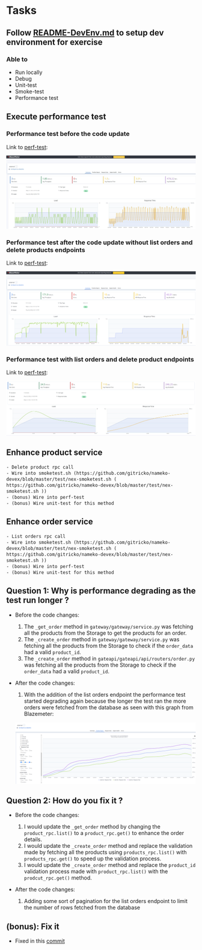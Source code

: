 
# Tasks

## Follow [README-DevEnv.md](https://github.com/gitricko/nameko-devex/blob/master/README-DevEnv.md ( https://github.com/gitricko/nameko-devex/blob/master/README-DevEnv.md )) to setup dev environment for exercise

### Able to

  - Run locally
  - Debug
  - Unit-test
  - Smoke-test
  - Performance test

## Execute performance test

### Performance test before the code update

Link to [perf-test](https://a.blazemeter.com/app/?public-token=qDWvNTACjqncL05tpZ3ZKXngll3AEyEKXsV0Mxqt2AeCDWnnl6#/accounts/-1/workspaces/-1/projects/-1/sessions/r-ext-628ac65db66f0723310909/summary/summary):

![Before the code update](before_changes.jpg)

### Performance test after the code update without list orders and delete products endpoints

Link to [perf-test](https://a.blazemeter.com/app/?public-token=OpNzsXWaq2g740BZLo7EyiDLsSBUnI5fSQbJKjitmQzTM28yyz#/accounts/-1/workspaces/-1/projects/-1/sessions/r-ext-628ac476db832732028682/summary/summary):

![After the code update](after_changes1.png)

### Performance test with list orders and delete product endpoints

Link to [perf-test](https://a.blazemeter.com/app/?public-token=PaOatNG7HQYx9RSqxTHTZjAt54hCzhIVNM15zupxUgTLgcu3cI#/accounts/-1/workspaces/-1/projects/-1/sessions/r-ext-628ad2e1cd1e9985601732/summary/summary):

![After the addition of orders and delete product endpoints](after_changes2.jpg)


## Enhance product service
    - Delete product rpc call 
    - Wire into smoketest.sh (https://github.com/gitricko/nameko-devex/blob/master/test/nex-smoketest.sh ( https://github.com/gitricko/nameko-devex/blob/master/test/nex-smoketest.sh )) 
    - (bonus) Wire into perf-test 
    - (bonus) Wire unit-test for this method

## Enhance order service
    - List orders rpc call
    - Wire into smoketest.sh (https://github.com/gitricko/nameko-devex/blob/master/test/nex-smoketest.sh ( https://github.com/gitricko/nameko-devex/blob/master/test/nex-smoketest.sh )) 
    - (bonus) Wire into perf-test 
    - (bonus) Wire unit-test for this method

## Question 1: Why is performance degrading as the test run longer ?
  
  - Before the code changes:
    1. The `_get_order` method in `gateway/gateway/service.py` was fetching all the products from the Storage to get the products for an order.
    2. The `_create_order` method in `gateway/gateway/service.py` was fetching all the products from the Storage to check if the `order_data` had a valid `product_id`.
    3. The `_create_order` method in `gateapi/gateapi/api/routers/order.py` was fetching all the products from the Storage to check if the `order_data` had a valid `product_id`.

  - After the code changes:
    1. With the addition of the list orders endpoint the performance test started degrading again because the longer the test ran the more orders were fetched from the database as seen with this graph from Blazemeter:
  
    ![Orders list endpoints performance test](after_changes3.png)

## Question 2: How do you fix it ?
  - Before the code changes:
    1. I would update the `_get_order` method by changing the `product_rpc.list()` to a `product_rpc.get()` to enhance the order details.
    2. I would update the `_create_order` method and replace the validation made by fetching all the products using `products_rpc.list()` with `products_rpc.get()` to speed up the validation process.
    3. I would update the `_create_order` method and replace the `product_id` validation process made with `product_rpc.list()` with the `prodcut_rpc.get()` method.

  - After the code changes:
    1. Adding some sort of pagination for the list orders endpoint to limit the number of rows fetched from the database

## (bonus): Fix it
  - Fixed in this [commit](https://github.com/gian-lepear/nameko-devex/commit/d48b17abe0ca0e6e8469860bd66ecbac632acc89)
